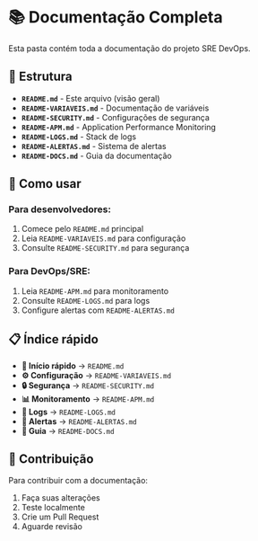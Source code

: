 # 📚 Documentação Completa

Esta pasta contém toda a documentação do projeto SRE DevOps.

## 📁 Estrutura

- **`README.md`** - Este arquivo (visão geral)
- **`README-VARIAVEIS.md`** - Documentação de variáveis
- **`README-SECURITY.md`** - Configurações de segurança
- **`README-APM.md`** - Application Performance Monitoring
- **`README-LOGS.md`** - Stack de logs
- **`README-ALERTAS.md`** - Sistema de alertas
- **`README-DOCS.md`** - Guia da documentação

## 🚀 Como usar

### Para desenvolvedores:
1. Comece pelo `README.md` principal
2. Leia `README-VARIAVEIS.md` para configuração
3. Consulte `README-SECURITY.md` para segurança

### Para DevOps/SRE:
1. Leia `README-APM.md` para monitoramento
2. Consulte `README-LOGS.md` para logs
3. Configure alertas com `README-ALERTAS.md`

## 📋 Índice rápido

- **🚀 Início rápido** → `README.md`
- **⚙️ Configuração** → `README-VARIAVEIS.md`
- **🔒 Segurança** → `README-SECURITY.md`
- **📊 Monitoramento** → `README-APM.md`
- **📝 Logs** → `README-LOGS.md`
- **🚨 Alertas** → `README-ALERTAS.md`
- **📖 Guia** → `README-DOCS.md`

## 🔧 Contribuição

Para contribuir com a documentação:
1. Faça suas alterações
2. Teste localmente
3. Crie um Pull Request
4. Aguarde revisão
